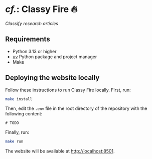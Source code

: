 # _cf._: Classy Fire 🔥

_Classify research articles_


## Requirements

- Python 3.13 or higher
- [uv](https://docs.astral.sh/uv/getting-started/installation/) Python package and project manager
- Make


## Deploying the website locally

Follow these instructions to run Classy Fire locally. First, run:

```bash
make install
```

Then, edit the `.env` file in the root directory of the repository with the following content:

```env
# TODO
```


Finally, run:

```bash
make run
```

The website will be available at [http://localhost:8501](http://localhost:8501).

